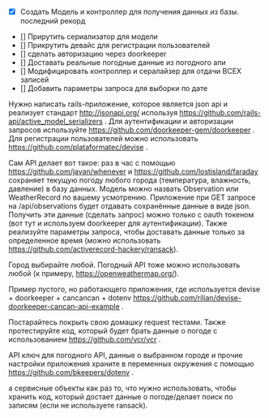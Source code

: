 - [x] Создать Модель и контроллер для получения данных из базы. последний рекорд
- [] Прирутить сериализатор для модели
- [] Прикрутить девайс для регистрации пользователей
- [] сделать авторизацию через doorkeeper
- [] Доставать реальные погодные данные из погодного апи
- [] Модифицировать контроллер и сералайзер для отдачи ВСЕХ записей
- [] Добавить параметры запроса для выборки по дате


Нужно написать rails-приложение, которое является json api и реализует стандарт http://jsonapi.org/ используя https://github.com/rails-api/active_model_serializers . Для аутентификации и авторизации запросов используйте https://github.com/doorkeeper-gem/doorkeeper . Для регистрации пользователей можно использовать https://github.com/plataformatec/devise .

Сам API делает вот такое: раз в час с помощью https://github.com/javan/whenever и https://github.com/lostisland/faraday сохраняет текущую погоду любого города (температура, влажность, давление) в базу данных. Модель можно назвать Observation или WeatherRecord по вашему усмотрению. Приложение при GET запросе на /api/observations будет отдавать сохранённые данные в виде json. Получить эти данные (сделать запрос) можно только c oauth токеном (вот тут и используем doorkeeper для аутентификации). Также реализуйте параметры запроса, чтобы доставать данные только за определенное время (можно использовать https://github.com/activerecord-hackery/ransack).

Город выбирайте любой. Погодный API тоже можно использовать любой (к примеру, https://openweathermap.org/).

Пример пустого, но работающего приложения, где используется devise + doorkeeper + cancancan + dotenv https://github.com/rilian/devise-doorkeeper-cancan-api-example .

Постарайтесь покрыть свою домашку request тестами. Также протестируйте код, который будет брать данные о погоде с использованием https://github.com/vcr/vcr .

API ключ для погодного API, данные о выбранном городе и прочие настройки приложения храните в переменных окружения с помощью https://github.com/bkeepers/dotenv .

а сервисные объекты как раз то, что нужно использовать, чтобы хранить код, который достает данные о погоде/делает поиск по записям (если не используете ransack).
